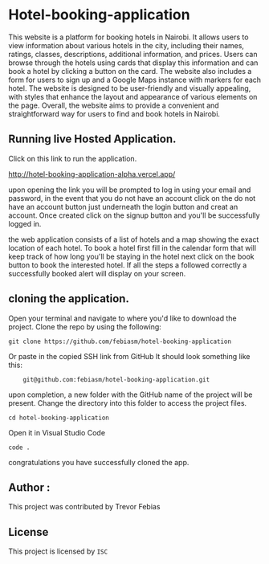 #   Hotel-booking-application
This website is a platform for booking hotels in Nairobi. It allows users to view information about various hotels in the city, including their names, ratings, classes, descriptions, additional information, and prices. Users can browse through the hotels using cards that display this information and can book a hotel by clicking a button on the card. The website also includes a form for users to sign up and a Google Maps instance with markers for each hotel. The website is designed to be user-friendly and visually appealing, with styles that enhance the layout and appearance of various elements on the page. Overall, the website aims to provide a convenient and straightforward way for users to find and book hotels in Nairobi.

## Running live Hosted Application.

Click on this link to run the application.

http://hotel-booking-application-alpha.vercel.app/   

upon opening the link you will be prompted to log in using your email and password, in the event that you do not have an account click on the do not have an account button just underneath the login button and creat an account. Once created click on the signup button and you'll be successfully logged in. 

the web application consists of a list of hotels and a map showing the exact location of each hotel. To book a hotel first fill in the calendar form that will keep track of how long you'll be staying in the hotel next click on the book button to book the interested hotel. If all the steps a followed correctly a successfully booked alert will display on your screen.

## cloning the application.

Open your terminal and navigate to where you'd like to download the project. Clone the repo by using the following:

    git clone https://github.com/febiasm/hotel-booking-application

Or paste in the copied SSH link from GitHub It should look something like this:

        git@github.com:febiasm/hotel-booking-application.git

upon completion, a new folder with the GitHub name of the project will be present. Change the directory into this folder to access the project files.

    cd hotel-booking-application


Open it in Visual Studio Code

    code .

congratulations you have successfully cloned the app.

## Author :

This project was contributed by Trevor Febias

## License

This project is licensed by `ISC`

